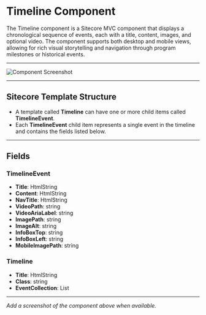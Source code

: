 # Timeline Component

The Timeline component is a Sitecore MVC component that displays a chronological sequence of events, each with a title, content, images, and optional video. The component supports both desktop and mobile views, allowing for rich visual storytelling and navigation through program milestones or historical events.

---

![Component Screenshot](PLACEHOLDER_FOR_IMAGE)

---

## Sitecore Template Structure
- A template called **Timeline** can have one or more child items called **TimelineEvent**.
- Each **TimelineEvent** child item represents a single event in the timeline and contains the fields listed below.

---

## Fields

### TimelineEvent
- **Title**: HtmlString
- **Content**: HtmlString
- **NavTitle**: HtmlString
- **VideoPath**: string
- **VideoAriaLabel**: string
- **ImagePath**: string
- **ImageAlt**: string
- **InfoBoxTop**: string
- **InfoBoxLeft**: string
- **MobileImagePath**: string

### Timeline
- **Title**: HtmlString
- **Class**: string
- **EventCollection**: List<TimelineEvent>

---

*Add a screenshot of the component above when available.*
